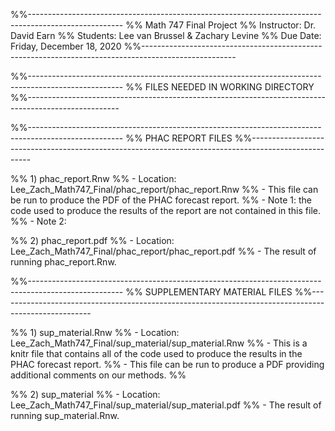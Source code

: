 %%-----------------------------------------------------------------------------------------------------
%%	Math 747 Final Project
%%	Instructor: Dr. David Earn
%%	Students: Lee van Brussel & Zachary Levine
%%	Due Date: Friday, December 18, 2020
%%-----------------------------------------------------------------------------------------------------

%%-----------------------------------------------------------------------------------------------------
%%	FILES NEEDED IN WORKING DIRECTORY
%%-----------------------------------------------------------------------------------------------------

%%-----------------------------------------------------------------------------------------------------
%%	PHAC REPORT FILES
%%-----------------------------------------------------------------------------------------------------

%% 1) phac_report.Rnw 
%%		- Location: Lee_Zach_Math747_Final/phac_report/phac_report.Rnw 
%% 		- This file can be run to produce the PDF of the PHAC forecast report.
%%		- Note 1: the code used to produce the results of the report are not contained in this file.
%%		- Note 2: 

%% 2) phac_report.pdf 
%%		- Location: Lee_Zach_Math747_Final/phac_report/phac_report.pdf
%%		- The result of running phac_report.Rnw. 

%%-----------------------------------------------------------------------------------------------------
%%	SUPPLEMENTARY MATERIAL FILES
%%-----------------------------------------------------------------------------------------------------

%% 1) sup_material.Rnw
%%		- Location: Lee_Zach_Math747_Final/sup_material/sup_material.Rnw
%%		- This is a knitr file that contains all of the code used to produce the results in the PHAC forecast report.
%% 		- This file can be run to produce a PDF providing additional comments on our methods.
%%	

%% 2) sup_material 
%%		- Location: Lee_Zach_Math747_Final/sup_material/sup_material.pdf
%%		- The result of running sup_material.Rnw.